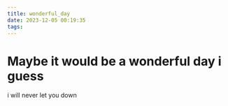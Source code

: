 ```yaml
---
title: wonderful_day
date: 2023-12-05 00:19:35
tags:
---
```


# Maybe it would be a wonderful day i guess 

i will never let you down

